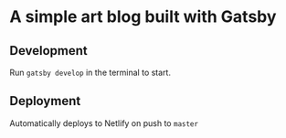 # A simple art blog built with Gatsby

## Development

Run `gatsby develop` in the terminal to start.

## Deployment

Automatically deploys to Netlify on push to `master`
